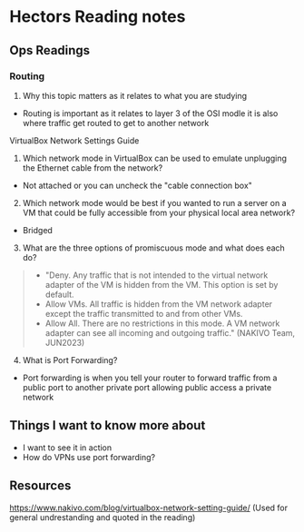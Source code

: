 # Hectors Reading notes


## Ops Readings


### Routing

1. Why this topic matters as it relates to what you are studying

- Routing is important as it relates to layer 3 of the OSI modle it is also where traffic get routed to get to another network

VirtualBox Network Settings Guide

1. Which network mode in VirtualBox can be used to emulate unplugging the Ethernet cable from the network?

- Not attached or you can uncheck the "cable connection box"

2. Which network mode would be best if you wanted to run a server on a VM that could be fully accessible from your physical local area network?

- Bridged

3. What are the three options of promiscuous mode and what does each do?

> - "Deny. Any traffic that is not intended to the virtual network adapter of the VM is hidden from the VM. This option is set by default.
> - Allow VMs. All traffic is hidden from the VM network adapter except the traffic transmitted to and from other VMs.
> - Allow All. There are no restrictions in this mode. A VM network adapter can see all incoming and outgoing traffic." (NAKIVO Team, JUN2023)


4. What is Port Forwarding?

- Port forwarding is when you tell your router to forward traffic from a public port to another private port allowing public access a private network

## Things I want to know more about

- I want to see it in action 
- How do VPNs use port forwarding?
 
## Resources

https://www.nakivo.com/blog/virtualbox-network-setting-guide/
(Used for general undrestanding and quoted in the reading)

